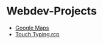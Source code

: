 # Webdev-Projects
- [Google Maps](https://rameshchandrapola.github.io/Webdev-Projects/Google_maps/index.html)
- [Touch Typing.rcp](https://touchtypingrcp.herokuapp.com/)


